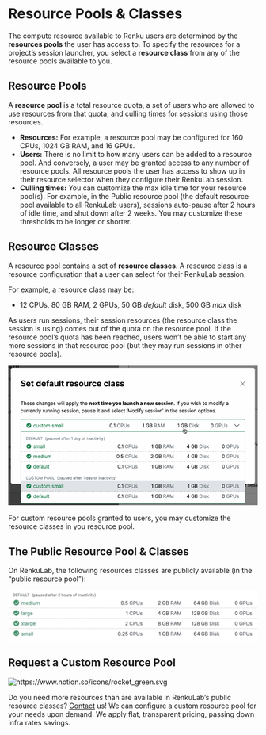 # Resource Pools & Classes

The compute resource available to Renku users are determined by the **resources pools** the user has access to. To specify the resources for a project’s session launcher, you select a **resource class** from any of the resource pools available to you.

## Resource Pools

A **resource pool** is a total resource quota, a set of users who are allowed to use resources from that quota, and culling times for sessions using those resources.

- **Resources:** For example, a resource pool may be configured for 160 CPUs, 1024 GB RAM, and 16 GPUs.
- **Users:** There is no limit to how many users can be added to a resource pool. And conversely, a user may be granted access to any number of resource pools. All resource pools the user has access to show up in their resource selector when they configure their RenkuLab session.
- **Culling times:** You can customize the max idle time for your resource pool(s). For example, in the Public resource pool (the default resource pool available to all RenkuLab users), sessions auto-pause after 2 hours of idle time, and shut down after 2 weeks. You may customize these thresholds to be longer or shorter.

## Resource Classes

A resource pool contains a set of **resource classes**. A resource class is a resource configuration that a user can select for their RenkuLab session.

For example, a resource class may be:

- 12 CPUs, 80 GB RAM, 2 GPUs, 50 GB *default* disk, 500 GB *max* disk

As users run sessions, their session resources (the resource class the session is using) comes out of the quota on the resource pool. If the resource pool’s quota has been reached, users won’t be able to start any more sessions in that resource pool (but they may run sessions in other resource pools).

![Untitled](./resource-pools-and-classes-10.png)

For custom resource pools granted to users, you may customize the resource classes in you resource pool.

## The Public Resource Pool & Classes

On RenkuLab, the following resources classes are publicly available (in the “public resource pool”):

![Untitled](./resource-pools-and-classes-20.jpg)

## Request a Custom Resource Pool

<aside>
<img src="https://www.notion.so/icons/rocket_green.svg" alt="https://www.notion.so/icons/rocket_green.svg" width="40px" />

Do you need more resources than are available in RenkuLab’s public resource classes? [Contact](https://www.notion.so/Contact-dd098db288ff433893a4d4d429da99c1?pvs=21) us! We can configure a custom resource pool for your needs upon demand. We apply flat, transparent pricing, passing down infra rates savings.

</aside>